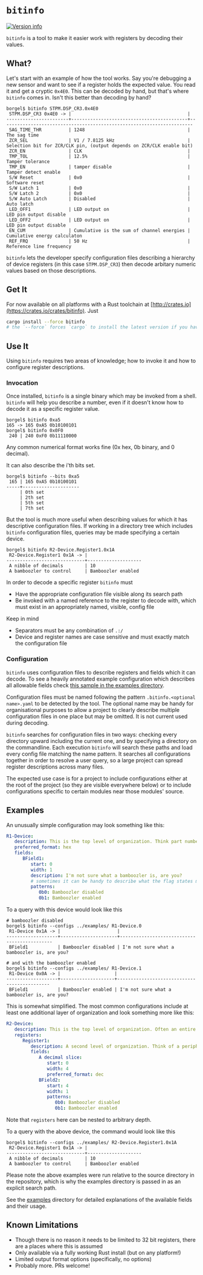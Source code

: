 # `bitinfo`

[![Version info](https://img.shields.io/crates/v/bitinfo.svg)](https://crates.io/crates/bitinfo)

`bitinfo` is a tool to make it easier work with registers by decoding their values.

## What?
Let's start with an example of how the tool works. Say you're debugging a new sensor and want to see if a register holds the expected value. You read it and get a cryptic `0x4E0`. This can be decoded by hand, but that's where `bitinfo` comes in. Isn't this better than decoding by hand?
```
borgel$ bitinfo STPM.DSP_CR3.0x4E0
 STPM.DSP_CR3 0x4E0 -> |                                           |
-----------------------+-------------------------------------------+-----------------------------------------------------------------------
 SAG_TIME_THR          | 1248                                      | The sag time
 ZCR_SEL               | V1 / 7.8125 kHz                           | Selection bit for ZCR/CLK pin, (output depends on ZCR/CLK enable bit)
 ZCR_EN                | CLK                                       |
 TMP_TOL               | 12.5%                                     | Tamper tolerance
 TMP_EN                | tamper disable                            | Tamper detect enable
 S/W Reset             | 0x0                                       | Software reset
 S/W Latch 1           | 0x0                                       |
 S/W Latch 2           | 0x0                                       |
 S/W Auto Latch        | Disabled                                  | Auto latch
 LED_OFF1              | LED output on                             | LED pin output disable
 LED_OFF2              | LED output on                             | LED pin output disable
 EN_CUM                | Cumulative is the sum of channel energies | Cumulative energy calculaton
 REF_FRQ               | 50 Hz                                     | Reference line frequency
```
`bitinfo` lets the developer specify configuration files describing a hierarchy of device registers (in this case `STPM.DSP_CR3`) then decode arbitary numeric values based on those descriptions.

## Get It
For now available on all platforms with a Rust toolchain at [http://crates.io](https://crates.io/crates/bitinfo). Just
```bash
cargo install --force bitinfo
# the `--force` forces `cargo` to install the latest version if you have an earlier one
```

## Use It
Using `bitinfo` requires two areas of knowledge; how to invoke it and how to configure register descriptions.

### Invocation
Once installed, `bitinfo` is a single binary which may be invoked from a shell. `bitinfo` will help
you describe a number, even if it doesn't know how to decode it as a specific register value.
```
borgel$ bitinfo 0xa5
165 -> 165 0xA5 0b10100101
borgel$ bitinfo 0x0F0
 240 | 240 0xF0 0b11110000
```
Any common numerical format works fine (0x hex, 0b binary, and 0 decimal).

It can also describe the i'th bits set.
```
borgel$ bitinfo --bits 0xa5
 165 | 165 0xA5 0b10100101
-----+---------------------
     | 0th set
     | 2th set
     | 5th set
     | 7th set
```

But the tool is much more useful when describing values for which it has descriptive configuration files.
If working in a directory tree which includes `bitinfo` configuration files, queries may be made specifying
a certain device.
```
borgel$ bitinfo R2-Device.Register1.0x1A
 R2-Device.Register1 0x1A -> |
-----------------------------+--------------------
 A nibble of decimals        | 10
 A bamboozler to control     | Bamboozler enabled
```

In order to decode a specific register `bitinfo` must
* Have the appropriate configuration file visible along its search path
* Be invoked with a named reference to the register to decode with, which must exist in an appropriately named, visible, config file

Keep in mind
* Separators must be any combination of `.:/`
* Device and register names are case sensitive and must exactly match the configuration file

### Configuration
`bitinfo` uses configuration files to describe registers and fields which it can decode. To see
a heavily annotated example configuration which describes all allowable fields
check [this sample in the examples directory](examples/.bitinfo.yaml).

Configuration files must be named following the pattern `.bitinfo.<optional name>.yaml` to be detected
by the tool. The optional name may be handy for organisational purposes to allow a project to clearly
describe multiple configuration files in one place but may be omitted. It is not current used during decoding.

`bitinfo` searches for configuration files in two ways: checking every directory upward including the current one, and by
specifying a directory on the commandline. Each execution `bitinfo` will search these
paths and load every config file matching the name pattern. It searches all configurations together
in order to resolve a user query, so a large project can spread register descriptions across many files.

The expected use case is for a project to include configurations
either at the root of the project (so they are visible everywhere below) or to include configurations
specific to certain modules near those modules' source.

## Examples
An unusually simple configuration may look something like this:
```yaml
R1-Device:
   description: This is the top level of organization. Think part number like LIS2DH or STM32F104
   preferred_format: hex
   fields:
      BField1:
         start: 0
         width: 1
         description: I'm not sure what a bamboozler is, are you?
         # sometimes it can be handy to describe what the flag states mean
         patterns:
            0b0: Bamboozler disabled
            0b1: Bamboozler enabled
```
To a query with this device would look like this
```
# bamboozler disabled
borgel$ bitinfo --configs ../examples/ R1-Device.0
 R1-Device 0x1A -> |                     |
-------------------+---------------------+---------------------------------------------
 BField1           | Bamboozler disabled | I'm not sure what a bamboozler is, are you?

# and with the bamboozler enabled
borgel$ bitinfo --configs ../examples/ R1-Device.1
 R1-Device 0x0A -> |                    |
-------------------+--------------------+---------------------------------------------
 BField1           | Bamboozler enabled | I'm not sure what a bamboozler is, are you?
```

This is somewhat simplified. The most common configurations include at least one additional layer of
organization and look something more like this:
```yaml
R2-Device:
   description: This is the top level of organization. Often an entire device (CPU, complex sensor, etc)
   registers:
      Register1:
         description: A second level of organization. Think of a peripheral or register in a CPU or sensor
         fields:
            A decimal slice:
               start: 0
               width: 4
               preferred_format: dec
            BField2:
               start: 4
               width: 1
               patterns:
                  0b0: Bamboozler disabled
                  0b1: Bamboozler enabled
```
Note that `registers` here can be nested to arbitrary depth.

To a query with the above device, the command would look like this
```
borgel$ bitinfo --configs ../examples/ R2-Device.Register1.0x1A
 R2-Device.Register1 0x1A -> |
-----------------------------+--------------------
 A nibble of decimals        | 10
 A bamboozler to control     | Bamboozler enabled
```

Please note the above examples were run relative to the source directory in the repository, which is why
the examples directory is passed in as an explicit search path.

See the [examples](examples/) directory for detailed explanations of the available fields and their
usage.

## Known Limitations
* Though there is no reason it needs to be limited to 32 bit registers, there are a places where this is assumed
* Only available via a fully working Rust install (but on any platform!)
* Limited output format options (specifically, no options)
* Probably more. PRs welcome!

